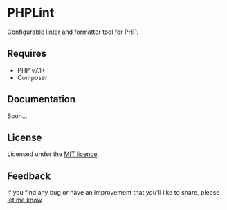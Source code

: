 # PHPLint

Configurable linter and formatter tool for PHP.

## Requires

* PHP v7.1+
* Composer

## Documentation

Soon...

## License

Licensed under the [MIT licence](https://github.com/jrobinsonc/phplint/blob/master/LICENSE).

## Feedback

If you find any bug or have an improvement that you'll like to share, please [let me know](https://github.com/jrobinsonc/phplint/issues/new).
